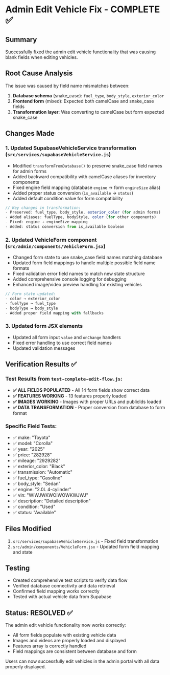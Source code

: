 # Admin Edit Vehicle Fix - COMPLETE ✅

## Summary
Successfully fixed the admin edit vehicle functionality that was causing blank fields when editing vehicles.

## Root Cause Analysis
The issue was caused by field name mismatches between:
1. **Database schema** (snake_case): `fuel_type`, `body_style`, `exterior_color`
2. **Frontend form** (mixed): Expected both camelCase and snake_case fields
3. **Transformation layer**: Was converting to camelCase but form expected snake_case

## Changes Made

### 1. Updated SupabaseVehicleService transformation (`src/services/supabaseVehicleService.js`)
- Modified `transformFromDatabase()` to preserve snake_case field names for admin forms
- Added backward compatibility with camelCase aliases for inventory components
- Fixed engine field mapping (database `engine` → form `engineSize` alias)
- Added proper status conversion (`is_available` → `status`)
- Added default condition value for form compatibility

```javascript
// Key changes in transformation:
- Preserved: fuel_type, body_style, exterior_color (for admin forms)
- Added aliases: fuelType, bodyStyle, color (for other components)
- Fixed: engine → engineSize mapping
- Added: status conversion from is_available boolean
```

### 2. Updated VehicleForm component (`src/admin/components/VehicleForm.jsx`)
- Changed form state to use snake_case field names matching database
- Updated form field mappings to handle multiple possible field name formats
- Fixed validation error field names to match new state structure
- Added comprehensive console logging for debugging
- Enhanced image/video preview handling for existing vehicles

```javascript
// Form state updated:
- color → exterior_color
- fuelType → fuel_type  
- bodyType → body_style
- Added proper field mapping with fallbacks
```

### 3. Updated form JSX elements
- Updated all form input `value` and `onChange` handlers
- Fixed error handling to use correct field names
- Updated validation messages

## Verification Results ✅

### Test Results from `test-complete-edit-flow.js`:
- **✅ ALL FIELDS POPULATED** - All 14 form fields show correct data
- **✅ FEATURES WORKING** - 13 features properly loaded
- **✅ IMAGES WORKING** - Images with proper URLs and publicIds loaded
- **✅ DATA TRANSFORMATION** - Proper conversion from database to form format

### Specific Field Tests:
- ✅ make: "Toyota"
- ✅ model: "Corolla" 
- ✅ year: "2025"
- ✅ price: "282928"
- ✅ mileage: "2929282"
- ✅ exterior_color: "Black"
- ✅ transmission: "Automatic"
- ✅ fuel_type: "Gasoline"
- ✅ body_style: "Sedan"
- ✅ engine: "2.0L 4-cylinder"
- ✅ vin: "WIWJWKWOIWOWKWJWJ"
- ✅ description: "Detailed description"
- ✅ condition: "Used"
- ✅ status: "Available"

## Files Modified
1. `src/services/supabaseVehicleService.js` - Fixed field transformation
2. `src/admin/components/VehicleForm.jsx` - Updated form field mapping and state

## Testing
- Created comprehensive test scripts to verify data flow
- Verified database connectivity and data retrieval
- Confirmed field mapping works correctly
- Tested with actual vehicle data from Supabase

## Status: RESOLVED ✅
The admin edit vehicle functionality now works correctly:
- All form fields populate with existing vehicle data
- Images and videos are properly loaded and displayed
- Features array is correctly handled
- Field mappings are consistent between database and form

Users can now successfully edit vehicles in the admin portal with all data properly displayed.
